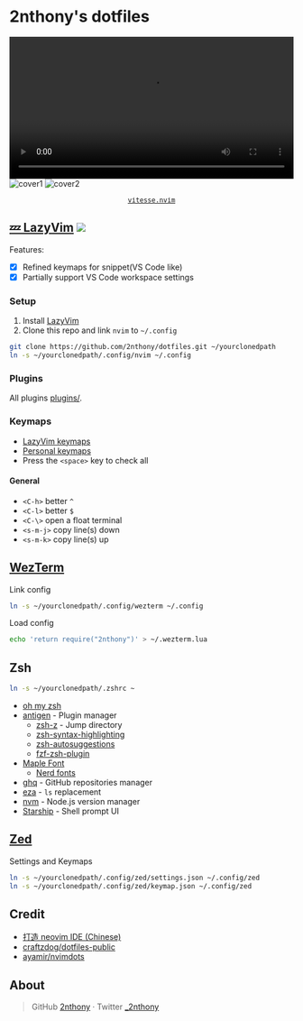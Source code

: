# 2nthony's dotfiles

<video src="https://user-images.githubusercontent.com/19513289/219951812-42953edf-2ab2-43d9-91fa-7bb546c3006c.mp4" width="100%"></video>
![cover1](https://cdn.jsdelivr.net/gh/2nthony/statics@main/uPic/Xnip2022-08-11_10-37-20y0XQlQ.jpg)
![cover2](https://cdn.jsdelivr.net/gh/2nthony/statics@main/uPic/Xnip2023-01-18_20-41-19mxUvCj.jpg)

<p align="center">
  <sub>
    <samp>
      <a href="https://github.com/2nthony/vitesse.nvim">vitesse.nvim</a>
    </samp>
  </sub>
</p>

## [💤 LazyVim](https://lazyvim.org) ![](https://img.shields.io/badge/-0.10.x-29BC9B)

Features:

- [x] Refined keymaps for snippet(VS Code like)
- [x] Partially support VS Code workspace settings

### Setup

1. Install [LazyVim](https://www.lazyvim.org/installation)
2. Clone this repo and link `nvim` to `~/.config`

```bash
git clone https://github.com/2nthony/dotfiles.git ~/yourclonedpath
ln -s ~/yourclonedpath/.config/nvim ~/.config
```

### Plugins

All plugins [plugins/](.config/nvim/lua/plugins).

### Keymaps

- [LazyVim keymaps](https://www.lazyvim.org/keymaps)
- [Personal keymaps](.config/nvim/lua/keymaps.lua)
- Press the `<space>` key to check all

#### General

- `<C-h>` better `^`
- `<C-l>` better `$`
- `<C-\>` open a float terminal
- `<s-m-j>` copy line(s) down
- `<s-m-k>` copy line(s) up

## [WezTerm](https://wezfurlong.org/wezterm/)

Link config

```bash
ln -s ~/yourclonedpath/.config/wezterm ~/.config
```

Load config

```bash
echo 'return require("2nthony")' > ~/.wezterm.lua
```

## Zsh

```bash
ln -s ~/yourclonedpath/.zshrc ~
```

- [oh my zsh](https://ohmyz.sh)
- [antigen](https://github.com/zsh-users/antigen) - Plugin manager
  - [zsh-z](https://github.com/agkozak/zsh-z) - Jump directory
  - [zsh-syntax-highlighting](https://github.com/zsh-users/zsh-syntax-highlighting)
  - [zsh-autosuggestions](https://github.com/zsh-users/zsh-autosuggestions)
  - [fzf-zsh-plugin](https://github.com/unixorn/fzf-zsh-plugin#antigen)
- [Maple Font](https://github.com/subframe7536/maple-font)
  - [Nerd fonts](https://github.com/ryanoasis/nerd-fonts)
- [ghq](https://github.com/2nthony/ghq) - GitHub repositories manager
- [eza](https://github.com/eza-community/eza) - `ls` replacement
- [nvm](https://github.com/nvm-sh/nvm) - Node.js version manager
- [Starship](https://starship.rs) - Shell prompt UI

## [Zed](https://github.com/zed-industries/zed)

Settings and Keymaps

```bash
ln -s ~/yourclonedpath/.config/zed/settings.json ~/.config/zed
ln -s ~/yourclonedpath/.config/zed/keymap.json ~/.config/zed
```

## Credit

- [打造 neovim IDE (Chinese)](https://www.bilibili.com/video/BV1WY411P736/?spm_id_from=333.788)
- [craftzdog/dotfiles-public](https://github.com/craftzdog/dotfiles-public)
- [ayamir/nvimdots](https://github.com/ayamir/nvimdots)

## About

> GitHub [2nthony](https://github.com/2nthony) · Twitter [\_2nthony](https://twitter.com/_2nthony)
